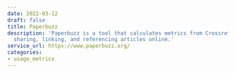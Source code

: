 ```yaml
---
date: 2022-03-12
draft: false
title: Paperbuzz
description: 'Paperbuzz is a tool that calculates metrics from Crossref Event Data:
  sharing, linking, and referencing articles online.'
service_url: https://www.paperbuzz.org/
categories:
- usage_metrics
---
```



